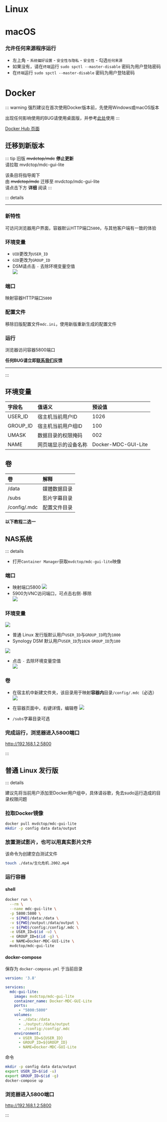 # Linux

# macOS
### 允许任何来源程序运行
* 左上角 - `系统偏好设置` - `安全性与隐私` - `安全性` - 勾选`任何来源`
* 如果没有，请在`终端`运行 `sudo spctl --master-disable` 密码为用户登陆密码
* 在`终端`运行 `sudo spctl --master-disable` 密码为用户登陆密码

# Docker

::: warning
强烈建议在首次使用Docker版本前，先使用Windows或macOS版本  

出现任何影响使用的BUG请使用桌面版，并参考[此处](/chs/cloud_mount.html)使用
:::

[Docker Hub 页面](https://hub.docker.com/r/mvdctop/mdc-gui-lite)

## 迁移到新版本

::: tip
旧版 ~~mvdctop/mdc~~ **停止更新**  
请拉取 mvdctop/mdc-gui-lite  

该条目将指导阁下  
由 ~~mvdctop/mdc~~ 迁移至 mvdctop/mdc-gui-lite  
请点击下方 **详细** 阅读
:::

::: details

---

### 新特性
可访问浏览器用户界面，容器默认HTTP端口`5800`，与其他客户端有一致的体验

### 环境变量
* `UID`更改为`USER_ID`
* `GID`更改为`GROUP_ID`
* DSM请点击 `-` 去除环境变量空值  
![](/images/docker/11.jpg)

### 端口
映射容器HTTP端口`5800`

### 配置文件
移除旧版配置文件`mdc.ini`，使用新版重新生成的配置文件

### 运行
浏览器访问容器5800端口

**任何BUG请立即[联系我们](https://docs.mvdc.top/chs/contact.html)反馈**

---

:::


## 环境变量
| 字段名      | 值语义        | 预设值                 |
|:---------|:-----------|:--------------------|
| USER_ID  | 宿主机当前用户ID  | 1026                |
| GROUP_ID | 宿主机当前用户组ID | 100                 |
| UMASK    | 数据目录的权限掩码   | 002                 |
| NAME     | 网页端显示的设备名称 | Docker-MDC-GUI-Lite |

## 卷
| 卷      | 解释     |
|:-------------|:-------|
| /data        | 媒體数据目录 |
| /subs        | 影片字幕目录 |
| /config/.mdc | 配置文件目录 |

#### 以下教程二选一

## NAS系统

::: details

* 打开`Container Manager`获取`mvdctop/mdc-gui-lite`映像

### 端口
* 映射端口5800
![](/images/docker/4.jpg)
* 5900为VNC访问端口，可点击右侧`-`移除  
![](/images/docker/11.jpg)


### 环境变量
![](/images/docker/5.jpg)

* 普通 Linux 发行版默认用户`USER_ID`与`GROUP_ID`均为`1000`
* Synology DSM 默认用户`USER_ID`为`1026` `GROUP_ID`为`100`

![](/images/docker/id.jpg)

* 点击 `-` 去除环境变量空值  
![](/images/docker/11.jpg)

### 卷
* 在宿主机中新建文件夹，该目录用于映射**容器内**目录`/config/.mdc`（必选）
![](/images/docker/8.jpg)

* 在容器页面中，右键详情，编辑卷
![](/images/docker/12.jpg)

* `/subs`字幕目录可选

### 完成运行，浏览器进入5800端口
http://192.168.1.2:5800

:::

## 普通 Linux 发行版

::: details

建议先将当前用户添加至Docker用户组中，具体请谷歌，免去sudo运行造成的目录权限问题

### 拉取Docker镜像
```sh
docker pull mvdctop/mdc-gui-lite
mkdir -p config data data/output
```

### 放置测试影片，也可以用真实影片文件
该命令为创建空白测试文件
```sh
touch ./data/生化危机.2002.mp4
```

### 运行容器

#### shell
```sh
docker run \
  --rm \
  --name mdc-gui-lite \
  -p 5800:5800 \
  -v ${PWD}/data:/data \
  -v ${PWD}/output:/data/output \
  -v ${PWD}/config:/config/.mdc \
  -e USER_ID=$(id -u) \
  -e GROUP_ID=$(id -g) \
  -e NAME=Docker-MDC-GUI-Lite \
  mvdctop/mdc-gui-lite
```
#### docker-compose
保存为 `docker-compose.yml` 于当前目录
```yml
version: '3.8'

services:
  mdc-gui-lite:
    image: mvdctop/mdc-gui-lite
    container_name: Docker-MDC-GUI-Lite
    ports:
      - "5800:5800"
    volumes:
      - ./data:/data
      - ./output:/data/output
      - ./config:/config/.mdc
    environment:
      - USER_ID=${USER_ID}
      - GROUP_ID=${GROUP_ID}
      - NAME=Docker-MDC-GUI-Lite
```
命令
```sh
mkdir -p config data data/output
export USER_ID=$(id -u)
export GROUP_ID=$(id -g)
docker-compose up
```

### 浏览器进入5800端口
http://192.168.1.2:5800

:::

